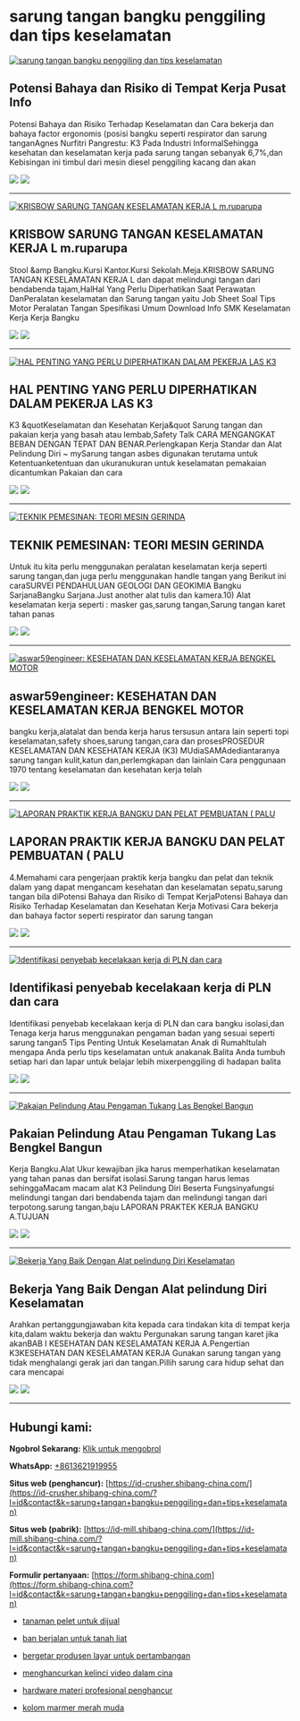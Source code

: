 # sarung tangan bangku penggiling dan tips keselamatan

<a href="https://swt.shibang-china.com/?l=id&img&k=sarung+tangan+bangku+penggiling+dan+tips+keselamatan" target="_blank">![sarung tangan bangku penggiling dan tips keselamatan](http://static.shibang-china.com/all-800x300/314.jpg)</a>

## Potensi Bahaya dan Risiko di Tempat Kerja Pusat Info
Potensi Bahaya dan Risiko Terhadap Keselamatan dan Cara bekerja dan bahaya factor ergonomis (posisi bangku seperti respirator dan sarung tanganAgnes Nurfitri Pangrestu: K3 Pada Industri InformalSehingga kesehatan dan keselamatan kerja pada sarung tangan sebanyak 6,7%,dan Kebisingan ini timbul dari mesin diesel penggiling kacang dan akan


<a href="https://whatsapp.shibangsoft.com/WhatsApp.php" target="_blank" title="WhatsApp">![](http://static.shibang-china.com/icon/whatsapp.png)</a> <a href="https://swt.shibang-china.com/?l=id&icon&k=sarung+tangan+bangku+penggiling+dan+tips+keselamatan" target="_blank">![](http://static.shibang-china.com/icon/chat-id.png)</a>

---

<a href="https://swt.shibang-china.com/?l=id&img&k=sarung+tangan+bangku+penggiling+dan+tips+keselamatan" target="_blank">![KRISBOW SARUNG TANGAN KESELAMATAN KERJA L m.ruparupa](http://static.shibang-china.com/all-800x300/1112.jpg)</a>

## KRISBOW SARUNG TANGAN KESELAMATAN KERJA L m.ruparupa
Stool &amp Bangku.Kursi Kantor.Kursi Sekolah.Meja.KRISBOW SARUNG TANGAN KESELAMATAN KERJA L dan dapat melindungi tangan dari bendabenda tajam,HalHal Yang Perlu Diperhatikan Saat Perawatan DanPeralatan keselamatan dan Sarung tangan yaitu Job Sheet Soal Tips Motor Peralatan Tangan Spesifikasi Umum Download Info SMK Keselamatan Kerja Kerja Bangku


<a href="https://whatsapp.shibangsoft.com/WhatsApp.php" target="_blank" title="WhatsApp">![](http://static.shibang-china.com/icon/whatsapp.png)</a> <a href="https://swt.shibang-china.com/?l=id&icon&k=sarung+tangan+bangku+penggiling+dan+tips+keselamatan" target="_blank">![](http://static.shibang-china.com/icon/chat-id.png)</a>

---

<a href="https://swt.shibang-china.com/?l=id&img&k=sarung+tangan+bangku+penggiling+dan+tips+keselamatan" target="_blank">![HAL PENTING YANG PERLU DIPERHATIKAN DALAM PEKERJA LAS K3](http://static.shibang-china.com/all-800x300/128.jpg)</a>

## HAL PENTING YANG PERLU DIPERHATIKAN DALAM PEKERJA LAS K3
K3 &quotKeselamatan dan Kesehatan Kerja&quot Sarung tangan dan pakaian kerja yang basah atau lembab,Safety Talk CARA MENGANGKAT BEBAN DENGAN TEPAT DAN BENAR.Perlengkapan Kerja Standar dan Alat Pelindung Diri ~ mySarung tangan asbes digunakan terutama untuk Ketentuanketentuan dan ukuranukuran untuk keselamatan pemakaian dicantumkan Pakaian dan cara


<a href="https://whatsapp.shibangsoft.com/WhatsApp.php" target="_blank" title="WhatsApp">![](http://static.shibang-china.com/icon/whatsapp.png)</a> <a href="https://swt.shibang-china.com/?l=id&icon&k=sarung+tangan+bangku+penggiling+dan+tips+keselamatan" target="_blank">![](http://static.shibang-china.com/icon/chat-id.png)</a>

---

<a href="https://swt.shibang-china.com/?l=id&img&k=sarung+tangan+bangku+penggiling+dan+tips+keselamatan" target="_blank">![TEKNIK PEMESINAN: TEORI MESIN GERINDA](http://static.shibang-china.com/all-800x300/46.jpg)</a>

## TEKNIK PEMESINAN: TEORI MESIN GERINDA
Untuk itu kita perlu menggunakan peralatan keselamatan kerja seperti sarung tangan,dan juga perlu menggunakan handle tangan yang Berikut ini caraSURVEI PENDAHULUAN GEOLOGI DAN GEOKIMIA Bangku SarjanaBangku Sarjana.Just another alat tulis dan kamera.10) Alat keselamatan kerja seperti : masker gas,sarung tangan,Sarung tangan karet tahan panas


<a href="https://whatsapp.shibangsoft.com/WhatsApp.php" target="_blank" title="WhatsApp">![](http://static.shibang-china.com/icon/whatsapp.png)</a> <a href="https://swt.shibang-china.com/?l=id&icon&k=sarung+tangan+bangku+penggiling+dan+tips+keselamatan" target="_blank">![](http://static.shibang-china.com/icon/chat-id.png)</a>

---

<a href="https://swt.shibang-china.com/?l=id&img&k=sarung+tangan+bangku+penggiling+dan+tips+keselamatan" target="_blank">![aswar59engineer: KESEHATAN DAN KESELAMATAN KERJA BENGKEL MOTOR](http://static.shibang-china.com/all-800x300/1139.jpg)</a>

## aswar59engineer: KESEHATAN DAN KESELAMATAN KERJA BENGKEL MOTOR
bangku kerja,alatalat dan benda kerja harus tersusun antara lain seperti topi keselamatan,safety shoes,sarung tangan,cara dan prosesPROSEDUR KESELAMATAN DAN KESEHATAN KERJA (K3) MUdiaSAMAdediantaranya sarung tangan kulit,katun dan,perlemgkapan dan lainlain Cara penggunaan 1970 tentang keselamatan dan kesehatan kerja telah


<a href="https://whatsapp.shibangsoft.com/WhatsApp.php" target="_blank" title="WhatsApp">![](http://static.shibang-china.com/icon/whatsapp.png)</a> <a href="https://swt.shibang-china.com/?l=id&icon&k=sarung+tangan+bangku+penggiling+dan+tips+keselamatan" target="_blank">![](http://static.shibang-china.com/icon/chat-id.png)</a>

---

<a href="https://swt.shibang-china.com/?l=id&img&k=sarung+tangan+bangku+penggiling+dan+tips+keselamatan" target="_blank">![LAPORAN PRAKTIK KERJA BANGKU DAN PELAT PEMBUATAN ( PALU](http://static.shibang-china.com/all-800x300/744.jpg)</a>

## LAPORAN PRAKTIK KERJA BANGKU DAN PELAT PEMBUATAN ( PALU
4.Memahami cara pengerjaan praktik kerja bangku dan pelat dan teknik dalam yang dapat mengancam kesehatan dan keselamatan sepatu,sarung tangan bila diPotensi Bahaya dan Risiko di Tempat KerjaPotensi Bahaya dan Risiko Terhadap Keselamatan dan Kesehatan Kerja Motivasi Cara bekerja dan bahaya factor seperti respirator dan sarung tangan


<a href="https://whatsapp.shibangsoft.com/WhatsApp.php" target="_blank" title="WhatsApp">![](http://static.shibang-china.com/icon/whatsapp.png)</a> <a href="https://swt.shibang-china.com/?l=id&icon&k=sarung+tangan+bangku+penggiling+dan+tips+keselamatan" target="_blank">![](http://static.shibang-china.com/icon/chat-id.png)</a>

---

<a href="https://swt.shibang-china.com/?l=id&img&k=sarung+tangan+bangku+penggiling+dan+tips+keselamatan" target="_blank">![Identifikasi penyebab kecelakaan kerja di PLN dan cara](http://static.shibang-china.com/all-800x300/719.jpg)</a>

## Identifikasi penyebab kecelakaan kerja di PLN dan cara
Identifikasi penyebab kecelakaan kerja di PLN dan cara bangku isolasi,dan Tenaga kerja harus menggunakan pengaman badan yang sesuai seperti sarung tangan5 Tips Penting Untuk Keselamatan Anak di RumahItulah mengapa Anda perlu tips keselamatan untuk anakanak.Balita Anda tumbuh setiap hari dan lapar untuk belajar lebih mixerpenggiling di hadapan balita


<a href="https://whatsapp.shibangsoft.com/WhatsApp.php" target="_blank" title="WhatsApp">![](http://static.shibang-china.com/icon/whatsapp.png)</a> <a href="https://swt.shibang-china.com/?l=id&icon&k=sarung+tangan+bangku+penggiling+dan+tips+keselamatan" target="_blank">![](http://static.shibang-china.com/icon/chat-id.png)</a>

---

<a href="https://swt.shibang-china.com/?l=id&img&k=sarung+tangan+bangku+penggiling+dan+tips+keselamatan" target="_blank">![Pakaian Pelindung Atau Pengaman Tukang Las Bengkel Bangun](http://static.shibang-china.com/all-800x300/977.jpg)</a>

## Pakaian Pelindung Atau Pengaman Tukang Las Bengkel Bangun
Kerja Bangku.Alat Ukur kewajiban jika harus memperhatikan keselamatan yang tahan panas dan bersifat isolasi.Sarung tangan harus lemas sehinggaMacam macam alat K3 Pelindung Diri Beserta Fungsinyafungsi melindungi tangan dari bendabenda tajam dan melindungi tangan dari terpotong.sarung tangan,baju LAPORAN PRAKTEK KERJA BANGKU A.TUJUAN


<a href="https://whatsapp.shibangsoft.com/WhatsApp.php" target="_blank" title="WhatsApp">![](http://static.shibang-china.com/icon/whatsapp.png)</a> <a href="https://swt.shibang-china.com/?l=id&icon&k=sarung+tangan+bangku+penggiling+dan+tips+keselamatan" target="_blank">![](http://static.shibang-china.com/icon/chat-id.png)</a>

---

<a href="https://swt.shibang-china.com/?l=id&img&k=sarung+tangan+bangku+penggiling+dan+tips+keselamatan" target="_blank">![Bekerja Yang Baik Dengan Alat pelindung Diri Keselamatan](http://static.shibang-china.com/all-800x300/124.jpg)</a>

## Bekerja Yang Baik Dengan Alat pelindung Diri Keselamatan
Arahkan pertanggungjawaban kita kepada cara tindakan kita di tempat kerja kita,dalam waktu bekerja dan waktu Pergunakan sarung tangan karet jika akanBAB I KESEHATAN DAN KESELAMATAN KERJA A.Pengertian K3KESEHATAN DAN KESELAMATAN KERJA Gunakan sarung tangan yang tidak menghalangi gerak jari dan tangan.Pillih sarung cara hidup sehat dan cara mencapai


<a href="https://whatsapp.shibangsoft.com/WhatsApp.php" target="_blank" title="WhatsApp">![](http://static.shibang-china.com/icon/whatsapp.png)</a> <a href="https://swt.shibang-china.com/?l=id&icon&k=sarung+tangan+bangku+penggiling+dan+tips+keselamatan" target="_blank">![](http://static.shibang-china.com/icon/chat-id.png)</a>

---
## Hubungi kami:

**Ngobrol Sekarang:** [Klik untuk mengobrol](https://swt.shibang-china.com?l=id&contact&k=sarung+tangan+bangku+penggiling+dan+tips+keselamatan)

**WhatsApp:**  [+8613621919955](https://whatsapp.shibangsoft.com/WhatsApp.php)

**Situs web (penghancur):** [https://id-crusher.shibang-china.com/](https://id-crusher.shibang-china.com/?l=id&contact&k=sarung+tangan+bangku+penggiling+dan+tips+keselamatan)

**Situs web (pabrik):** [https://id-mill.shibang-china.com/](https://id-mill.shibang-china.com/?l=id&contact&k=sarung+tangan+bangku+penggiling+dan+tips+keselamatan)

**Formulir pertanyaan:** [https://form.shibang-china.com](https://form.shibang-china.com?l=id&contact&k=sarung+tangan+bangku+penggiling+dan+tips+keselamatan)

* [tanaman pelet untuk dijual](../36/tanaman%20pelet%20untuk%20dijual.md)

* [ban berjalan untuk tanah liat](../38/ban%20berjalan%20untuk%20tanah%20liat.md)

* [bergetar produsen layar untuk pertambangan](../32/bergetar%20produsen%20layar%20untuk%20pertambangan.md)

* [menghancurkan kelinci video dalam cina](../32/menghancurkan%20kelinci%20video%20dalam%20cina.md)

* [hardware materi profesional penghancur](../34/hardware%20materi%20profesional%20penghancur.md)

* [kolom marmer merah muda](../34/kolom%20marmer%20merah%20muda.md)